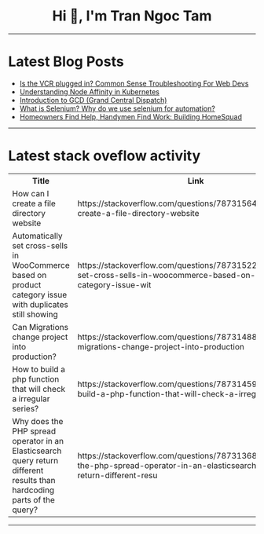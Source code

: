 <h1 align="center">Hi 👋, I'm Tran Ngoc Tam</h1>

---

# Latest Blog Posts 
<!-- BLOG-POST-LIST:START -->
- [Is the VCR plugged in? Common Sense Troubleshooting For Web Devs](https://dev.to/cjav_dev/is-the-vcr-plugged-in-common-sense-troubleshooting-for-web-devs-78o)
- [Understanding Node Affinity in Kubernetes](https://dev.to/jensen1806/understanding-node-affinity-in-kubernetes-3l5j)
- [Introduction to GCD &lpar;Grand Central Dispatch&rpar;](https://dev.to/vinaykumar0339/introduction-to-gcd-grand-central-dispatch-16b9)
- [What is Selenium? Why do we use selenium for automation?](https://dev.to/pat28we/what-is-selenium-why-do-we-use-selenium-for-automation-hjn)
- [Homeowners Find Help, Handymen Find Work: Building HomeSquad](https://dev.to/dawit_yifru_51528038a6adf/homeowners-find-help-handymen-find-work-building-homesquad-30hn)
<!-- BLOG-POST-LIST:END -->

---

# Latest stack oveflow activity
<table>
  <tr><th>Title</th><th>Link</th></tr>
  <!-- STACKOVERFLOW:START --><tr><td>How can I create a file directory website</td><td>https://stackoverflow.com/questions/78731564/how-can-i-create-a-file-directory-website</td></tr><tr><td>Automatically set cross-sells in WooCommerce based on product category issue with duplicates still showing</td><td>https://stackoverflow.com/questions/78731522/automatically-set-cross-sells-in-woocommerce-based-on-product-category-issue-wit</td></tr><tr><td>Can Migrations change project into production?</td><td>https://stackoverflow.com/questions/78731488/can-migrations-change-project-into-production</td></tr><tr><td>How to build a php function that will check a irregular series?</td><td>https://stackoverflow.com/questions/78731459/how-to-build-a-php-function-that-will-check-a-irregular-series</td></tr><tr><td>Why does the PHP spread operator in an Elasticsearch query return different results than hardcoding parts of the query?</td><td>https://stackoverflow.com/questions/78731368/why-does-the-php-spread-operator-in-an-elasticsearch-query-return-different-resu</td></tr><!-- STACKOVERFLOW:END -->
</table>

---


